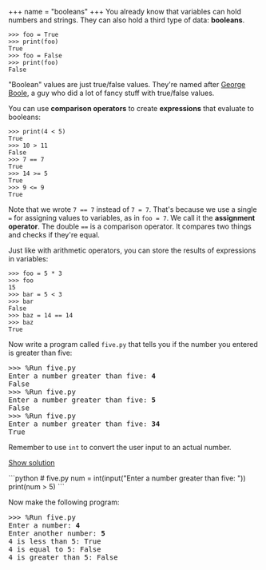 +++
name = "booleans"
+++
You already know that variables can hold numbers and strings. They can
also hold a third type of data: **booleans**.

	>>> foo = True
	>>> print(foo)
	True
	>>> foo = False
	>>> print(foo)
	False

"Boolean" values are just true/false values. They're named after
[George Boole](https://en.wikipedia.org/wiki/George_Boole), a guy who
did a lot of fancy stuff with true/false values.

You can use **comparison operators** to create **expressions** that
evaluate to booleans:

	>>> print(4 < 5)
	True
	>>> 10 > 11
	False
	>>> 7 == 7
	True
	>>> 14 >= 5
	True
	>>> 9 <= 9
	True

Note that we wrote `7 == 7` instead of `7 = 7`. That's because we use
a single `=` for assigning values to variables, as in `foo = 7`. We
call it the **assignment operator**. The
double `==` is a comparison operator. It compares two things and
checks if they're equal.

Just like with arithmetic operators, you can store the results of expressions in variables:

	>>> foo = 5 * 3
	>>> foo
	15
	>>> bar = 5 < 3
	>>> bar
	False
	>>> baz = 14 == 14
	>>> baz
	True

Now write a program called `five.py` that tells you if the number you
entered is greater than five:

<pre>
>>> %Run five.py
Enter a number greater than five: <b>4</b>
False
>>> %Run five.py
Enter a number greater than five: <b>5</b>
False
>>> %Run five.py
Enter a number greater than five: <b>34</b>
True
</pre>

Remember to use `int` to convert the user input to an actual number.

<a href="#demo" class="btn btn-info" data-toggle="collapse">Show solution</a>
<div id="demo" class="collapse">
```python
# five.py
num = int(input("Enter a number greater than five: "))
print(num > 5)
```
</div>

Now make the following program:
<pre>
>>> %Run five.py
Enter a number: <b>4</b>
Enter another number: <b>5</b>
4 is less than 5: True
4 is equal to 5: False
4 is greater than 5: False
</pre>

